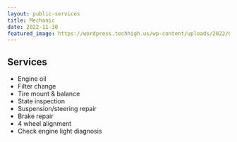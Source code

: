 ```yaml
---
layout: public-services
title: Mechanic
date: 2022-11-30
featured_image: https://wordpress.techhigh.us/wp-content/uploads/2022/04/chad-kirchoff-xe-e69j6-Ds-unsplash-1.jpg
---
```


## Services

- Engine oil
- Filter change
- Tire mount & balance
- State inspection 
- Suspension/steering repair 
- Brake repair 
- 4 wheel alignment
- Check engine light diagnosis  